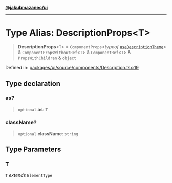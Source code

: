 [**@jakubmazanec/ui**](../README.md)

---

# Type Alias: DescriptionProps\<T\>

> **DescriptionProps**\<`T`\> = `ComponentProps`\<_typeof_
> [`useDescriptionTheme`](../variables/useDescriptionTheme.md)\> & `ComponentPropsWithoutRef`\<`T`\>
> & `ComponentRef`\<`T`\> & `PropsWithChildren` & `object`

Defined in:
[packages/ui/source/components/Description.tsx:19](https://github.com/jakubmazanec/tools/blob/74fa88a6249b3d486436ae7655f4962bc4a86e11/packages/ui/source/components/Description.tsx#L19)

## Type declaration

### as?

> `optional` **as**: `T`

### className?

> `optional` **className**: `string`

## Type Parameters

### T

`T` _extends_ `ElementType`
